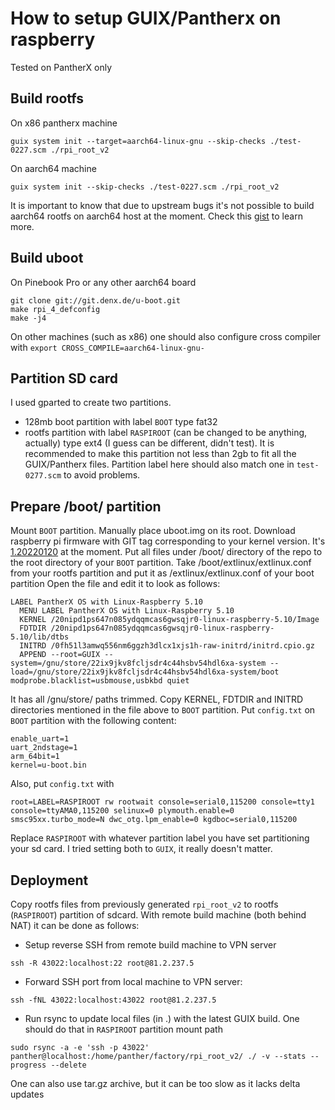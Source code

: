 # How to setup GUIX/Pantherx on raspberry
Tested on PantherX only

## Build rootfs
On x86 pantherx machine
```
guix system init --target=aarch64-linux-gnu --skip-checks ./test-0227.scm ./rpi_root_v2
```
On aarch64 machine
```
guix system init --skip-checks ./test-0227.scm ./rpi_root_v2
```
It is important to know that due to upstream bugs it's not possible to build aarch64 rootfs on aarch64 host at the moment. Check this [gist](https://gist.github.com/shlyakpavel/3ac9a2dbcd84d747c486590466588b36) to learn more.

## Build uboot
On Pinebook Pro or any other aarch64 board
```
git clone git://git.denx.de/u-boot.git
make rpi_4_defconfig
make -j4
```
On other machines (such as x86) one should also configure cross compiler with `export CROSS_COMPILE=aarch64-linux-gnu-`

## Partition SD card
I used gparted to create two partitions.
- 128mb boot partition with label `BOOT` type fat32
- rootfs partition with label `RASPIROOT` (can be changed to be anything, actually) type ext4 (I guess can be different, didn't test). It is recommended to make this partition not less than 2gb to fit all the GUIX/Pantherx files.
Partition label here should also match one in `test-0277.scm` to avoid problems.

## Prepare /boot/ partition
Mount `BOOT` partition. Manually place uboot.img on its root.
Download raspberry pi firmware with GIT tag corresponding to your kernel version. It's [1.20220120](https://github.com/raspberrypi/firmware/tree/1.20220120) at the moment. Put all files under /boot/ directory of the repo to the root directory of your `BOOT` partition.
Take /boot/extlinux/extlinux.conf from your rootfs partition and put it as /extlinux/extlinux.conf of your boot partition
Open the file and edit it to look as follows:
```
LABEL PantherX OS with Linux-Raspberry 5.10
  MENU LABEL PantherX OS with Linux-Raspberry 5.10
  KERNEL /20nipd1ps647n085ydqqmcas6gwsqjr0-linux-raspberry-5.10/Image
  FDTDIR /20nipd1ps647n085ydqqmcas6gwsqjr0-linux-raspberry-5.10/lib/dtbs
  INITRD /0fh51l3amwq556nm6ggzh3dlcx1xjs1h-raw-initrd/initrd.cpio.gz
  APPEND --root=GUIX --system=/gnu/store/22ix9jkv8fcljsdr4c44hsbv54hdl6xa-system --load=/gnu/store/22ix9jkv8fcljsdr4c44hsbv54hdl6xa-system/boot modprobe.blacklist=usbmouse,usbkbd quiet
```
It has all /gnu/store/ paths trimmed.
Copy KERNEL, FDTDIR and INITRD directories mentioned in the file above to `BOOT` partition.
Put `config.txt` on `BOOT` partition with the following content:
```
enable_uart=1
uart_2ndstage=1
arm_64bit=1
kernel=u-boot.bin
```
Also, put `config.txt` with
```
root=LABEL=RASPIROOT rw rootwait console=serial0,115200 console=tty1 console=ttyAMA0,115200 selinux=0 plymouth.enable=0 smsc95xx.turbo_mode=N dwc_otg.lpm_enable=0 kgdboc=serial0,115200
```
Replace `RASPIROOT` with whatever partition label you have set partitioning your sd card. I tried setting both to `GUIX`, it really doesn't matter.


## Deployment
Copy rootfs files from previously generated `rpi_root_v2` to rootfs (`RASPIROOT`) partition of sdcard.
With remote build machine (both behind NAT) it can be done as follows:
- Setup reverse SSH from remote build machine to VPN server
```
ssh -R 43022:localhost:22 root@81.2.237.5
```
- Forward SSH port from local machine to VPN server:
 ```
ssh -fNL 43022:localhost:43022 root@81.2.237.5
```
- Run rsync to update local files (in .) with the latest GUIX build. One should do that in `RASPIROOT` partition mount path
```
sudo rsync -a -e 'ssh -p 43022' panther@localhost:/home/panther/factory/rpi_root_v2/ ./ -v --stats --progress --delete
```
One can also use tar.gz archive, but it can be too slow as it lacks delta updates